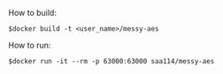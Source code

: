 How to build:
       
    $docker build -t <user_name>/messy-aes


How to run:
    
    $docker run -it --rm -p 63000:63000 saa114/messy-aes

